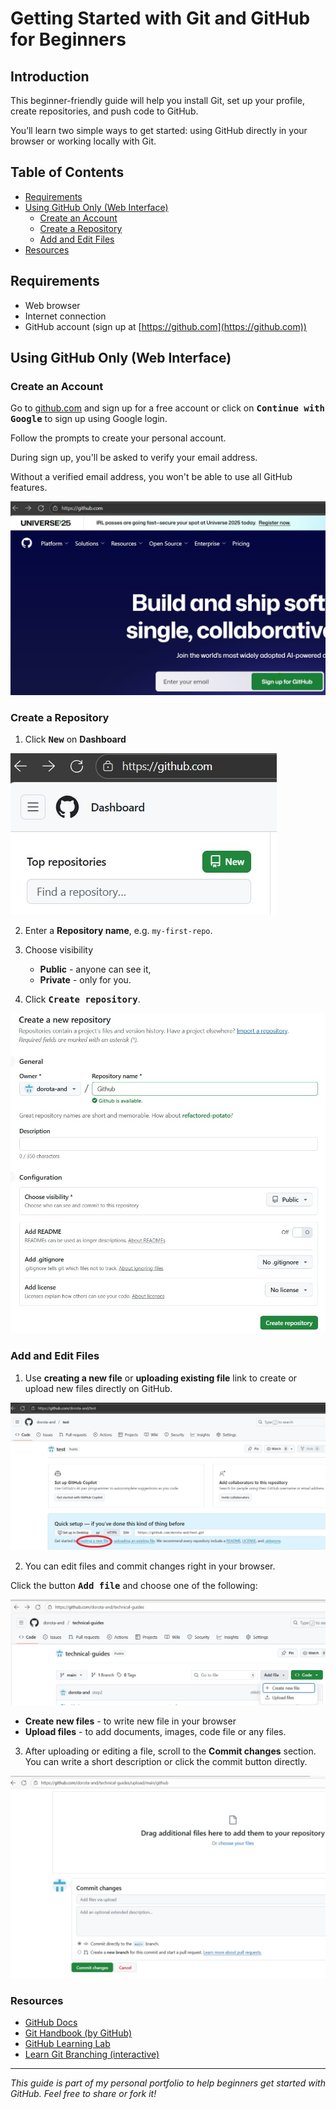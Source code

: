 # Getting Started with Git and GitHub for Beginners

## Introduction

This beginner-friendly guide will help you install Git, set up your profile, create repositories, and push code to GitHub.

You’ll learn two simple ways to get started: using GitHub directly in your browser or working locally with Git.

## Table of Contents

- [Requirements](#requirements)
- [Using GitHub Only (Web Interface)](#using-github-only-web-interface)
  - [Create an Account](#create-an-account)
  - [Create a Repository](#create-a-repository)
  - [Add and Edit Files](#add-and-edit-files)
- [Resources](#resources)


## Requirements
- Web browser
- Internet connection
- GitHub account (sign up at [https://github.com](https://github.com))  

## Using GitHub Only (Web Interface)

### Create an Account

Go to [github.com](https://github.com) and sign up for a free account or click on <kbd>**Continue with Google**</kbd> to sign up using Google login.

 Follow the prompts to create your personal account.


During sign up, you'll be asked to verify your email address.

 Without a verified email address, you won't be able to use all GitHub features.


<kbd>![Sign up](img/sign_up.jpg)</kbd> 

### Create a Repository

1. Click <kbd>**New**</kbd> on **Dashboard**


<kbd>![New Repo](img/new_repo.jpg)</kbd>

2. Enter a **Repository name**, e.g. `my-first-repo`.

3. Choose visibility 
   - **Public** - anyone can see it,
   - **Private** - only for you. 

4. Click <kbd>**Create repository**</kbd>.

<kbd>![New Repo 2](img/new_repo2.jpg)</kbd>

### Add and Edit Files

1. Use **creating a new file** or **uploading existing file** link to create or upload new files directly on GitHub.  

<kbd>![New file](img/new_file.jpg)</kbd>

2. You can edit files and commit changes right in your browser.

Click the button <kbd>**Add file**</kbd> and choose one of the following:

<kbd>![New Repo](img/new_file2.jpg)</kbd>
  - **Create new files** - to write new file in your browser
  - **Upload files** - to add documents, images, code file or any  files. 
 
 3. After uploading or editing a file, scroll to the **Commit changes** section.  
You can write a short description or click the commit button directly.


 <kbd>![Commit changes](img/commit_changes.jpg)</kbd>



### Resources

- [GitHub Docs](https://docs.github.com/)
- [Git Handbook (by GitHub)](https://guides.github.com/introduction/git-handbook/)
- [GitHub Learning Lab](https://lab.github.com/)
- [Learn Git Branching (interactive)](https://learngitbranching.js.org/)

---
*This guide is part of my personal portfolio to help beginners get started with GitHub. Feel free to share or fork it!*






